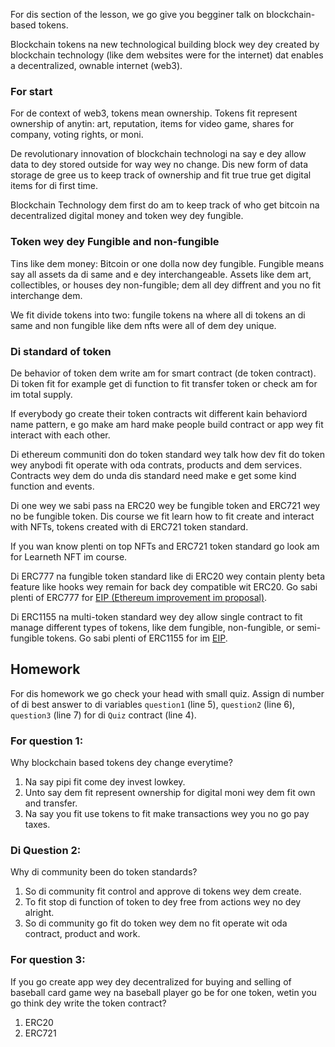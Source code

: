 For dis section of the lesson, we go give you begginer talk on blockchain-based tokens.

Blockchain tokens na new technological building block wey dey created by blockchain technology (like dem websites were for the internet) dat enables a decentralized, ownable internet (web3).

### For start

For de context of web3, tokens mean ownership. Tokens fit represent ownership of anytin: art, reputation, items for video game, shares for company, voting rights, or moni.

De revolutionary innovation of blockchain technologi na say e dey allow data to dey stored outside for way wey no change.
Dis new form of data storage de gree us to keep track of ownership and fit true true get digital items for di first time.

Blockchain Technology dem first do am to keep track of who get bitcoin na decentralized digital money and token wey dey fungible.

### Token wey dey Fungible and non-fungible

Tins like dem money: Bitcoin or one dolla now dey fungible. Fungible means say all assets da di same and e dey interchangeable. Assets like dem art, collectibles, or houses dey non-fungible; dem all dey diffrent and you no fit interchange dem.

We fit divide tokens into two: fungile tokens na where all di tokens an di same and non fungible like dem nfts were all of dem dey unique.

### Di standard of token

De behavior of token dem write am for smart contract (de token contract). Di token fit for example get di function to fit transfer token or check am for im total supply.

If everybody go create their token contracts wit different kain behaviord name pattern, e go make am hard make people build contract or app wey fit interact with each other.

Di ethereum communiti don do token standard wey talk how dev fit do token wey anybodi fit operate with oda contrats, products and dem services. Contracts wey dem do unda dis standard need make e get some kind function and events.

Di one wey we sabi pass na ERC20 wey be fungible token and ERC721 wey no be fungible token. Dis course we fit learn how to fit create and interact with NFTs, tokens created with di
ERC721 token standard.

If you wan know plenti on top NFTs and ERC721 token standard go look am for Learneth NFT im course.

Di ERC777 na fungible token standard like di ERC20 wey contain plenty beta feature like hooks wey remain for back dey compatible wit ERC20. Go sabi plenti of ERC777 for <a href="https://eips.ethereum.org/EIPS/eip-777" target="_blank">EIP (Ethereum improvement im proposal)</a>.

Di ERC1155 na multi-token standard wey dey allow single contract to fit manage different types of tokens, like dem fungible, non-fungible, or semi-fungible tokens.
Go sabi plenti of ERC1155 for im <a href="https://eips.ethereum.org/EIPS/eip-1155" target="_blank">EIP</a>.

## Homework

For dis homework we go check your head with small quiz.
Assign di number of di best answer to di variables `question1` (line 5),
`question2` (line 6), `question3` (line 7) for di `Quiz` contract (line 4).

### For question 1:

Why blockchain based tokens dey change everytime?

1. Na say pipi fit come dey invest lowkey.
2. Unto say dem fit represent ownership for digital moni wey dem fit own and transfer.
3. Na say you fit use tokens to fit make transactions wey you no go pay taxes.

### Di Question 2:

Why di community been do token standards?

1. So di community fit control and approve di tokens wey dem create.
2. To fit stop di function of token to dey free from actions wey no dey alright.
3. So di community go fit do token wey dem no fit operate wit oda contract, product and work.

### For question 3:

If you go create app wey dey decentralized for buying and selling of baseball card game wey na baseball player go be for one token, wetin you go think dey write the token contract?

1. ERC20
2. ERC721